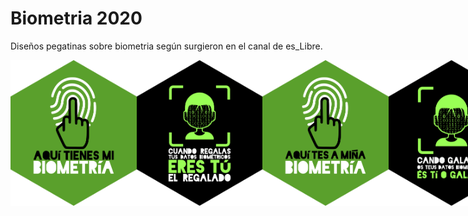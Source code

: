 # Biometria 2020

Diseños pegatinas sobre biometria según surgieron en el canal de es_Libre.

<div style="display: flex">
  <img src="https://github.com/galpon/biometria_2022/raw/main/Finales/PNG/bioMod01-ES.png" style="width: 40%;"/>
  <img src="https://github.com/galpon/biometria_2022/raw/main/Finales/PNG/bioMod02-ES.png" style="width: 40%;"/>
  <img src="https://github.com/galpon/biometria_2022/raw/main/Finales/PNG/bioMod01-GA.png" style="width: 40%;"/>
  <img src="https://github.com/galpon/biometria_2022/raw/main/Finales/PNG/bioMod02-GA.png" style="width: 40%;"/>
</div>
